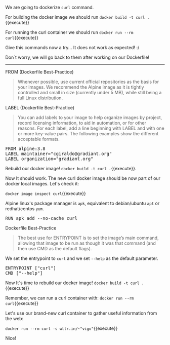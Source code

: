 
We are going to dockerize `curl` command.

For building the docker image we should run `docker build -t curl .`{{execute}}

For running the curl container we should run `docker run --rm curl`{{execute}}

Give this commands now a try... It does not work as expected! :/

Don´t worry, we will go back to them after working on our Dockerfile!

---

FROM (Dockerfile Best-Practice)

>Whenever possible, use current official repositories as the basis for your images. 
We recommend the Alpine image as it is tightly controlled and small in size (currently under 5 MB), 
while still being a full Linux distribution.

LABEL (Dockerfile Best-Practice)
>You can add labels to your image to help organize images by project, record licensing information, to aid in automation, or for other reasons. For each label, add a line beginning with LABEL and with one or more key-value pairs. The following examples show the different acceptable formats.

<pre class="file" data-filename="Dockerfile" data-target="replace">FROM alpine:3.8
LABEL maintainer="cgiraldo@gradiant.org"
LABEL organization="gradiant.org"
</pre>

Rebuild our docker image! `docker build -t curl .`{{execute}}.

Now It should work. The new curl docker image should be now part of our docker local images. Let's check it:
 
`docker image inspect curl`{{execute}}          

Alpine linux's package manager is `apk`, equivalent to debian/ubuntu `apt` or redhat/centos  `yum`.

<pre class="file" data-filename="Dockerfile" data-target="append">RUN apk add --no-cache curl
</pre>

Dockerfile Best-Practice
>The best use for ENTRYPOINT is to set the image’s main command, allowing that image to be run as though it was that command (and then use CMD as the default flags).

We set the entrypoint to `curl` and we set `--help` as the default parameter.

<pre class="file" data-filename="Dockerfile" data-target="append">ENTRYPOINT ["curl"]
CMD ["--help"]
</pre>

Now It´s time to rebuild our docker image! `docker build -t curl .`{{execute}}

Remember, we can run a curl container with: `docker run --rm curl`{{execute}}


Let's use our brand-new curl container  to gather useful information from the web:

`docker run --rm curl -s wttr.in/~"vigo"`{{execute}}

Nice!
